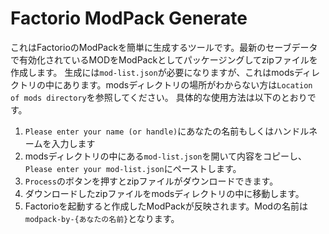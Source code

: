 # Factorio ModPack Generate

これはFactorioのModPackを簡単に生成するツールです。最新のセーブデータで有効化されているMODをModPackとしてパッケージングしてzipファイルを作成します。
生成には`mod-list.json`が必要になりますが、これはmodsディレクトリの中にあります。modsディレクトリの場所がわからない方は`Location of mods directory`を参照してください。
具体的な使用方法は以下のとおりです。

1. `Please enter your name (or handle)`にあなたの名前もしくはハンドルネームを入力します
2. modsディレクトリの中にある`mod-list.json`を開いて内容をコピーし、`Please enter your mod-list.json`にペーストします。
3. `Process`のボタンを押すとzipファイルがダウンロードできます。
4. ダウンロードしたzipファイルをmodsディレクトリの中に移動します。
5. Factorioを起動すると作成したModPackが反映されます。Modの名前は`modpack-by-{あなたの名前}`となります。
